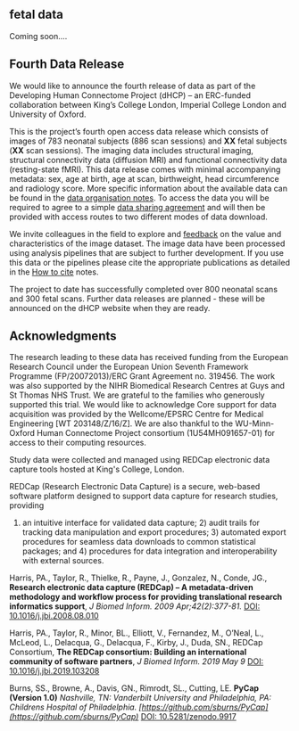---
---
## fetal data

Coming soon....

## Fourth Data Release

We would like to announce the fourth release of data as part of the Developing
Human Connectome Project (dHCP) – an ERC-funded collaboration between
King’s College London, Imperial College London and University of Oxford.

This is the project’s fourth open access data release which consists of
images of 783 neonatal subjects (886 scan sessions) and **XX** fetal subjects 
(**XX** scan sessions). The imaging data includes structural imaging,
structural connectivity data (diffusion MRI) and functional connectivity
data (resting-state fMRI). This data release comes with minimal accompanying
metadata: sex, age at birth, age at scan, birthweight, head circumference
and radiology score. More specific information about the available data
can be found in the [data organisation notes](organisation.html). To
access the data you will be required to agree to a simple [data sharing
agreement](http://www.developingconnectome.org/open-access-dhcp-data-terms-of-use-version-4-0_2019-05-23/)
and will then be provided with access routes to two different modes of
data download.

We invite colleagues in the field to explore and
[feedback](https://neurostars.org/tags/developing-hcp) on the value and
characteristics of the image dataset. The image data have been processed
using analysis pipelines that are subject to further development.  If you
use this data or the pipelines please cite the appropriate publications as
detailed in the [How to cite](cite.html) notes.

The project to date has successfully completed over 800 neonatal scans and
300 fetal scans. Further
data releases are planned - these will be announced on the dHCP website
when they are ready.

<!---
## News

<ul class="blog-index">
  {% for post in site.posts %}
    <li>
      <span class="date">{{ post.date }}</span>
      <h3><a href="{{ site.baseurl }}{{ post.url }}">{{ post.title }}</a></h3>
      {{ post.excerpt }}
    </li>
  {% endfor %}
</ul>
-->

## Acknowledgments

The research leading to these data has received funding from the European
Research Council under the European Union Seventh Framework Programme
(FP/20072013)/ERC Grant Agreement no. 319456. The work was also supported
by the NIHR Biomedical Research Centres at Guys and St Thomas NHS Trust.
We are grateful to the families who generously supported this trial. 
We would like to acknowledge Core support for data acquisition was provided 
by the Wellcome/EPSRC Centre for Medical Engineering [WT 203148/Z/16/Z]. We are
also thankful to the WU-Minn-Oxford Human Connectome Project consortium
(1U54MH091657-01) for access to their computing resources.

Study data were collected and managed using REDCap electronic data capture
tools hosted at King's College, London.

REDCap (Research Electronic Data Capture) is a secure, web-based software
platform designed to support data capture for research studies, providing
1) an intuitive interface for validated data capture; 2) audit trails
for tracking data manipulation and export procedures; 3) automated export
procedures for seamless data downloads to common statistical packages; and 4)
procedures for data integration and interoperability with external sources.

Harris, PA., Taylor, R., Thielke, R., Payne, J., Gonzalez, N., Conde,
JG., **Research electronic data capture (REDCap) – A metadata-driven
methodology and workflow process for providing translational research
informatics support**, *J Biomed Inform. 2009 Apr;42(2):377-81.* [DOI:
10.1016/j.jbi.2008.08.010](https://doi.org/10.1016/j.jbi.2008.08.010)

Harris, PA., Taylor, R., Minor, BL., Elliott, V., Fernandez, M.,
O’Neal, L., McLeod, L., Delacqua, G., Delacqua, F., Kirby, J., Duda,
SN., REDCap Consortium, **The REDCap consortium: Building an international
community of software partners**, *J Biomed Inform. 2019 May 9* [DOI:
10.1016/j.jbi.2019.103208](https://doi.org/10.1016/j.jbi.2019.103208)

Burns, SS., Browne, A., Davis, GN., Rimrodt, SL., Cutting, LE. **PyCap
(Version 1.0)** *Nashville, TN: Vanderbilt University
and Philadelphia, PA: Childrens Hospital of Philadelphia. 
[https://github.com/sburns/PyCap](https://github.com/sburns/PyCap)*
[DOI: 10.5281/zenodo.9917](http://doi.org/10.5281/zenodo.9917)


